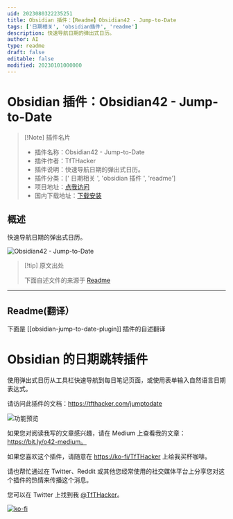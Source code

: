```yaml
---
uid: 2023080322235251
title: Obsidian 插件：【Readme】Obsidian42 - Jump-to-Date
tags: ['日期相关', 'obsidian插件', 'readme']
description: 快速导航日期的弹出式日历。
author: AI
type: readme
draft: false
editable: false
modified: 20230101000000
---
```


# Obsidian 插件：Obsidian42 - Jump-to-Date

> [!Note] 插件名片
> - 插件名称：Obsidian42 - Jump-to-Date
> - 插件作者：TfTHacker
> - 插件说明：快速导航日期的弹出式日历。
> - 插件分类：[' 日期相关 ', 'obsidian 插件 ', 'readme']
> - 项目地址：[点我访问](https://github.com/TfTHacker/obsidian42-jump-to-date)
> - 国内下载地址：[下载安装](https://pkmer.cn/products/plugin/pluginMarket/?obsidian-jump-to-date-plugin)

## 概述

快速导航日期的弹出式日历。

![Obsidian42 - Jump-to-Date](https://cdn.pkmer.cn/covers/obsidian-jump-to-date-plugin.gif!pkmer)

> [!tip] 原文出处
>
>下面自述文件的来源于 [Readme](https://ghproxy.net/https://raw.githubusercontent.com/TfTHacker/obsidian42-jump-to-date/main/README.md)
>

---

## Readme(翻译）

下面是 [[obsidian-jump-to-date-plugin]] 插件的自述翻译

# Obsidian 的日期跳转插件

使用弹出式日历从工具栏快速导航到每日笔记页面，或使用表单输入自然语言日期表达式。

请访问此插件的文档：<https://tfthacker.com/jumptodate>

![功能预览](FeaturePreview-ribbon.gif)

如果您对阅读我写的文章感兴趣，请在 Medium 上查看我的文章：<https://bit.ly/o42-medium。>

如果您喜欢这个插件，请随意在 [https://ko-fi/TfTHacker](https://ko-fi.com/TfTHacker) 上给我买杯咖啡。

请也帮忙通过在 Twitter、Reddit 或其他您经常使用的社交媒体平台上分享您对这个插件的热情来传播这个消息。

您可以在 Twitter 上找到我 [@TfTHacker](https://twitter.com/TfTHacker)。

[![ko-fi](https://ko-fi.com/img/githubbutton_sm.svg)](https://ko-fi.com/N4N16TNFD)
